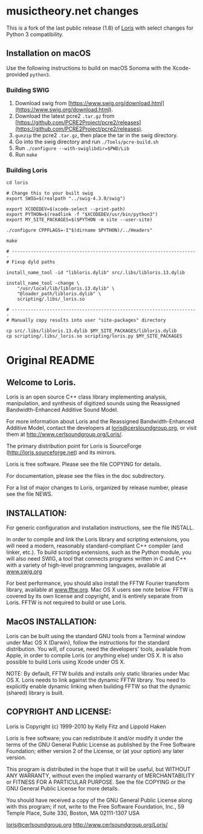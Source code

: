 # musictheory.net changes

This is a fork of the last public release (1.8) of [Loris](http://cerlsoundgroup.org/Loris/)
with select changes for Python 3 compatibility.

## Installation on macOS

Use the following instructions to build on macOS Sonoma with the Xcode-provided `python3`.

### Building SWIG

1. Download swig from [https://www.swig.org/download.html](https://www.swig.org/download.html).
2. Download the latest pcre2 `.tar.gz` from [https://github.com/PCRE2Project/pcre2/releases](https://github.com/PCRE2Project/pcre2/releases).
3. `gunzip` the pcre2 `.tar.gz`, then place the tar in the swig directory.
4. Go into the swig directory and run `./Tools/pcre-build.sh`
5. Run `./configure --with-swiglibdir=$PWD/Lib`
6. Run `make`

### Building Loris

```
cd loris

# Change this to your built swig
export SWIG=$(realpath "../swig-4.3.0/swig")

export XCODEDEV=$(xcode-select --print-path)
export PYTHON=$(readlink -f "$XCODEDEV/usr/bin/python3")
export MY_SITE_PACKAGES=$($PYTHON -m site --user-site)

./configure CPPFLAGS=-I"$(dirname $PYTHON)/../Headers"

make

# ---------------------------------------------------------------------
# Fixup dyld paths

install_name_tool -id "libloris.dylib" src/.libs/libloris.13.dylib

install_name_tool -change \
    "/usr/local/lib/libloris.13.dylib" \
    "@loader_path/libloris.dylib" \
    scripting/.libs/_loris.so

# ---------------------------------------------------------------------
# Manually copy results into user "site-packages" directory

cp src/.libs/libloris.13.dylib $MY_SITE_PACKAGES/libloris.dylib
cp scripting/.libs/_loris.so scripting/loris.py $MY_SITE_PACKAGES
```

# Original README

## Welcome to Loris.

Loris is an open source C++ class library implementing analysis,
manipulation, and synthesis of digitized sounds using the Reassigned
Bandwidth-Enhanced Additive Sound Model.

For more information about Loris and the Reassigned Bandwidth-Enhanced
Additive Model, contact the developers at loris@cersloundgroup.org, or
visit them at http://www.cerlsoundgroup.org/Loris/.

The primary distribution point for Loris is SourceForge
(http://loris.sourceforge.net) and its mirrors.

Loris is free software. Please see the file COPYING for details.

For documentation, please see the files in the doc subdirectory.

For a list of major changes to Loris, organized by release number,
please see the file NEWS.

## INSTALLATION: 

For generic configuration and installation instructions, see
the file INSTALL.

In order to compile and link the Loris library and scripting extensions,
you will need a modern, reasonably standard-compliant C++ compiler (and
linker, etc.). To build scripting extensions, such as the Python module,
you will also need SWIG, a tool that connects programs written in C and
C++ with a variety of high-level programming languages, available at
www.swig.org 

For best performance, you should also install the FFTW Fourier transform
library, available at www.fftw.org. Mac OS X users see note below. FFTW
is covered by its own license and copyright, and is entirely separate
from Loris. FFTW is not required to build or use Loris.


## MacOS INSTALLATION:

Loris can be built using the standard GNU tools from a Terminal window
under Mac OS X (Darwin), follow the instructions for the standard
distribution. You will, of course, need the developers' tools, available
from Apple, in order to compile Loris (or anything else) under OS X. It
is also possible to build Loris using Xcode under OS X.

NOTE: By default, FFTW builds and installs only static libraries under
Mac OS X. Loris needs to link against the dynamic FFTW library. You need
to explicitly enable dynamic linking when building FFTW so that the
dynamic (shared) library is built.


## COPYRIGHT AND LICENSE:

Loris is Copyright (c) 1999-2010 by Kelly Fitz and Lippold Haken

Loris is free software; you can redistribute it and/or modify
it under the terms of the GNU General Public License as published by
the Free Software Foundation; either version 2 of the License, or
(at your option) any later version.

This program is distributed in the hope that it will be useful,
but WITHOUT ANY WARRANTY, without even the implied warranty of
MERCHANTABILITY or FITNESS FOR A PARTICULAR PURPOSE. See the
file COPYING or the GNU General Public License for more details.

You should have received a copy of the GNU General Public License
along with this program; if not, write to the Free Software
Foundation, Inc., 59 Temple Place, Suite 330, Boston, MA  02111-1307  USA

loris@cerlsoundgroup.org
http://www.cerlsoundgroup.org/Loris/
